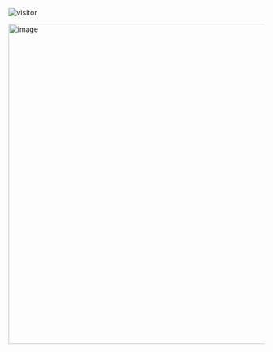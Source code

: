 ![visitor](https://visitor-badge.glitch.me/badge?page_id=yoyo837/yoyo837)

<img width="630" alt="image" src="https://user-images.githubusercontent.com/6134547/174003880-af6d1651-f106-489f-850e-5852929d6fd1.png">
